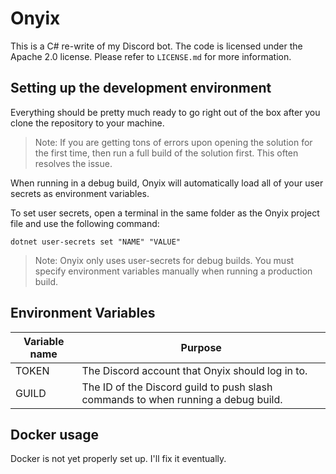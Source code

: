 # Onyix

This is a C# re-write of my Discord bot. The code is licensed under the Apache 2.0 license. Please refer to `LICENSE.md` for more information.

## Setting up the development environment

Everything should be pretty much ready to go right out of the box after you clone the repository to your machine.

> Note: If you are getting tons of errors upon opening the solution for the first time, then run a full build of the solution first. This often resolves the issue.

When running in a debug build, Onyix will automatically load all of your user secrets as environment variables.

To set user secrets, open a terminal in the same folder as the Onyix project file and use the following command:

```shell
dotnet user-secrets set "NAME" "VALUE"
```

> Note: Onyix only uses user-secrets for debug builds. You must specify environment variables manually when running a production build.

## Environment Variables

| **Variable name** | **Purpose**                                                                       |
| ----------------- | --------------------------------------------------------------------------------- |
| TOKEN             | The Discord account that Onyix should log in to.                                  |
| GUILD             | The ID of the Discord guild to push slash commands to when running a debug build. |

## Docker usage

Docker is not yet properly set up. I'll fix it eventually.